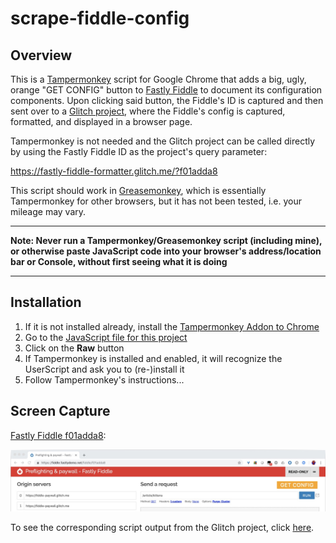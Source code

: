 # scrape-fiddle-config

## Overview
This is a [Tampermonkey](https://tampermonkey.net/) script for Google Chrome that adds a big, ugly, orange "GET CONFIG" button to [Fastly Fiddle](https://fiddle.fastlydemo.net/) to document its configuration components.
Upon clicking said button, the Fiddle's ID is captured and then sent over to a [Glitch project](https://fastly-fiddle-formatter.glitch.me/), where the Fiddle's config is captured, formatted, and displayed in a browser page.

Tampermonkey is not needed and the Glitch project can be called directly by using the Fastly Fiddle ID as the project's query parameter:

https://fastly-fiddle-formatter.glitch.me/?f01adda8

This script should work in [Greasemonkey](https://www.greasespot.net/), which is essentially Tampermonkey for other browsers, but it has not been tested, i.e. your mileage may vary.

---

**Note: Never run a Tampermonkey/Greasemonkey script (including mine), or otherwise paste JavaScript code into your browser's address/location bar or Console, without first seeing what it is doing**

---

## Installation
1. If it is not installed already, install the [Tampermonkey Addon to Chrome](https://chrome.google.com/webstore/detail/tampermonkey/dhdgffkkebhmkfjojejmpbldmpobfkfo?hl=en)
2. Go to the [JavaScript file for this project](https://github.com/minus27/scrape-fiddle-config/blob/master/Add%20Scrape%20Config%20to%20Fiddle.user.js)
3. Click on the **Raw** button
4. If Tampermonkey is installed and enabled, it will recognize the UserScript and ask you to (re-)install it
5. Follow Tampermonkey's instructions...
## Screen Capture
[Fastly Fiddle f01adda8](https://fiddle.fastlydemo.net/fiddle/f01adda8):

![Fiddle Screen Capture](https://raw.githubusercontent.com/minus27/scrape-fiddle-config/master/fiddleScreenCapture.jpg)

To see the corresponding script output from the Glitch project, click [here](https://fastly-fiddle-formatter.glitch.me/?f01adda8).
